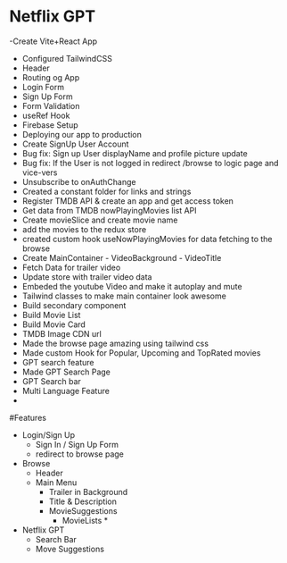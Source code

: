 # Netflix GPT

-Create Vite+React App
- Configured TailwindCSS
- Header
- Routing og App
- Login Form
- Sign Up Form
- Form Validation
- useRef Hook
- Firebase Setup
- Deploying our app to production
- Create SignUp User Account
- Bug fix: Sign up User displayName and profile picture update
- Bug fix: If the User is not logged in redirect /browse to logic page and vice-vers
- Unsubscribe to onAuthChange
- Created a constant folder for links and strings
- Register TMDB API & create an app and get access token
- Get data from TMDB nowPlayingMovies list API
- Create movieSlice and create movie name 
- add the movies to the redux store
- created custom hook useNowPlayingMovies for data fetching to the browse
- Create MainContainer
       - VideoBackground
       - VideoTitle
- Fetch Data for trailer video
- Update store with trailer video data
- Embeded the youtube Video and make it autoplay and mute
- Tailwind classes to make main container look awesome
- Build secondary component
- Build Movie List
- Build Movie Card
- TMDB Image CDN url
- Made the browse page amazing using tailwind css
- Made custom Hook for Popular, Upcoming and TopRated movies
- GPT search feature
- Made GPT Search Page
- GPT Search bar
- Multi Language Feature
-  




#Features
- Login/Sign Up
   - Sign In / Sign Up Form
   - redirect to browse page
- Browse
   - Header
   - Main Menu 
       - Trailer in Background
       - Title & Description
       - MovieSuggestions
           -    MovieLists * 
- Netflix GPT 
    - Search Bar
    - Move Suggestions